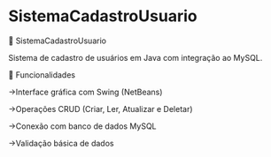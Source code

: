 # SistemaCadastroUsuario
📝 SistemaCadastroUsuario

Sistema de cadastro de usuários em Java com integração ao MySQL.

🔧 Funcionalidades

->Interface gráfica com Swing (NetBeans)

->Operações CRUD (Criar, Ler, Atualizar e Deletar)

->Conexão com banco de dados MySQL

->Validação básica de dados
